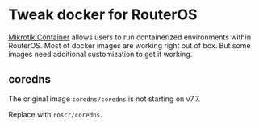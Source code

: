 # Tweak docker for RouterOS

[Mikrotik Container](https://help.mikrotik.com/docs/display/ROS/Container) allows users to run containerized environments within RouterOS.
Most of docker images are working right out of box. But some images need additional customization to get it working.

## coredns

The original image `coredns/coredns` is not starting on v7.7.

Replace with `roscr/coredns`.

